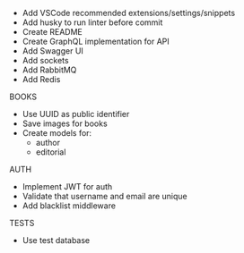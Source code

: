 - Add VSCode recommended extensions/settings/snippets
- Add husky to run linter before commit
- Create README
- Create GraphQL implementation for API
- Add Swagger UI
- Add sockets
- Add RabbitMQ
- Add Redis

BOOKS

- Use UUID as public identifier
- Save images for books
- Create models for:
  - author
  - editorial

AUTH

- Implement JWT for auth
- Validate that username and email are unique
- Add blacklist middleware

TESTS

- Use test database
